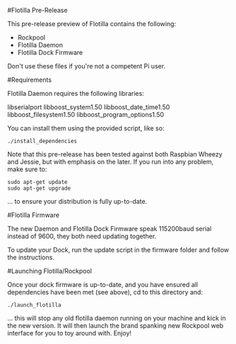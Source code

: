 #Flotilla Pre-Release

This pre-release preview of Flotilla contains the following:

* Rockpool
* Flotilla Daemon
* Flotilla Dock Firmware

Don't use these files if you're not a competent Pi user.

#Requirements

Flotilla Daemon requires the following libraries:

libserialport
libboost_system1.50
libboost_date_time1.50
libboost_filesystem1.50
libboost_program_options1.50

You can install them using the provided script, like so:

```
./install_dependencies
```

Note that this pre-release has been tested against both Raspbian Wheezy and Jessie, but with emphasis on the later. If you run into any problem, make sure to:

```
sudo apt-get update
sudo apt-get upgrade
```

... to ensure your distribution is fully up-to-date.

#Flotilla Firmware

The new Daemon and Flotilla Dock Firmware speak 115200baud serial instead of 9600, they both need updating together.

To update your Dock, run the update script in the firmware folder and follow the instructions.

#Launching Flotilla/Rockpool

Once your dock firmware is up-to-date, and you have ensured all dependencies have been met (see above), cd to this directory and:


```
./launch_flotilla
```

... this will stop any old flotilla daemon running on your machine and kick in the new version. It will then launch the brand spanking new Rockpool web interface for you to toy around with. Enjoy!